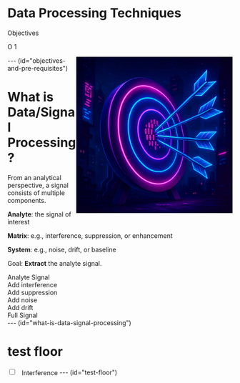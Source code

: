 # Data Processing Techniques
<div>
<div class="leftBox">
<p class="mainBullet">Objectives</p>
<p class="subBullet">O 1</p>
</div>
<div class="spacer"></div>
<div class="rightBox">
<img src="../resources/misc/objectives.jpg" alt="Objectives and Pre-requisites" style="width: auto; height: 350px; float: right;">
</div>
</div>
--- (id="objectives-and-pre-requisites")

# What is Data/Signal Processing?
<div>
    <div class="leftBox">
        <p class="mainBullet">
            From an analytical perspective, a signal consists
            of multiple components.
        </p>
        <p class="subBullet">
            <strong>Analyte</strong>: the signal of interest
        </p>
        <p class="subBullet">
            <strong>Matrix</strong>: e.g., interference, suppression, or enhancement
        </p>
        <p class="subBullet">
            <strong>System</strong>: e.g., noise, drift, or baseline
        </p>
        <p class="mainBullet">
            Goal: <strong>Extract</strong> the analyte signal.
        </p>
    </div>
    <div class="spacer"></div>
    <div class="rightBox">
        <div class="tab-content active signal-tab" data-tab="signal1">
            <div id="chart-data-processing-001"></div>
        </div>
        <div class="tab-content signal" data-tab="signal2">
            <div id="chart-data-processing-002"></div>
        </div>
        <div class="tab-content signal" data-tab="signal3">
            <div id="chart-data-processing-003"></div>
        </div>
        <div class="tab-content signal" data-tab="signal4">
            <div id="chart-data-processing-004"></div>
        </div>
        <div class="tab-content signal" data-tab="signal5">
            <div id="chart-data-processing-005"></div>
        </div>
        <div class="tab-content signal" data-tab="signal6">
            <div id="chart-data-processing-006"></div>
        </div>
    </div>
    <div class="tabs">
        <div class="tab active signal-tab" data-tab="signal1">Analyte Signal</div>
        <div class="tab signal" data-tab="signal2">Add interference</div>
        <div class="tab signal" data-tab="signal3">Add suppression</div>
        <div class="tab signal" data-tab="signal4">Add noise</div>
        <div class="tab signal" data-tab="signal5">Add drift</div>
        <div class="tab signal" data-tab="signal6">Full Signal</div>
    </div>
</div>
<script src="../resources/js/charts/signal_processing_001.js"></script>
--- (id="what-is-data-signal-processing")

# test floor
<div id="chart-data-processing-007"></div>
 <!-- Rectangular switch -->
<!-- Rounded switch -->
<label class="switch">
  <input type="checkbox" id="toggle-interference">
  <span class="slider round"></span>
</label>
<span style="margin-left: 8px; vertical-align: middle;">Interference</span>
<script src="../resources/js/charts/signal_processing_002.js"></script>
--- (id="test-floor")
